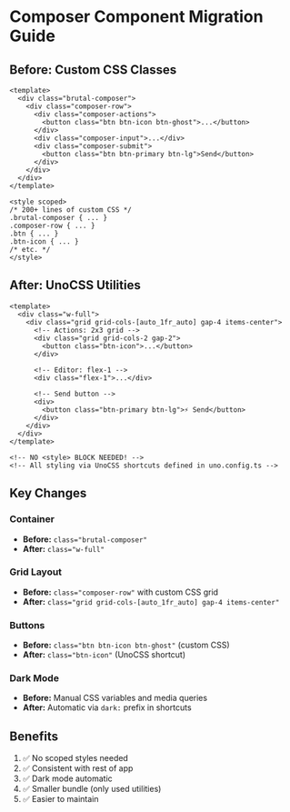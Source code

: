 # Composer Component Migration Guide

## Before: Custom CSS Classes
```vue
<template>
  <div class="brutal-composer">
    <div class="composer-row">
      <div class="composer-actions">
        <button class="btn btn-icon btn-ghost">...</button>
      </div>
      <div class="composer-input">...</div>
      <div class="composer-submit">
        <button class="btn btn-primary btn-lg">Send</button>
      </div>
    </div>
  </div>
</template>

<style scoped>
/* 200+ lines of custom CSS */
.brutal-composer { ... }
.composer-row { ... }
.btn { ... }
.btn-icon { ... }
/* etc. */
</style>
```

## After: UnoCSS Utilities
```vue
<template>
  <div class="w-full">
    <div class="grid grid-cols-[auto_1fr_auto] gap-4 items-center">
      <!-- Actions: 2x3 grid -->
      <div class="grid grid-cols-2 gap-2">
        <button class="btn-icon">...</button>
      </div>

      <!-- Editor: flex-1 -->
      <div class="flex-1">...</div>

      <!-- Send button -->
      <div>
        <button class="btn-primary btn-lg">⚡ Send</button>
      </div>
    </div>
  </div>
</template>

<!-- NO <style> BLOCK NEEDED! -->
<!-- All styling via UnoCSS shortcuts defined in uno.config.ts -->
```

## Key Changes

### Container
- **Before:** `class="brutal-composer"`
- **After:** `class="w-full"`

### Grid Layout
- **Before:** `class="composer-row"` with custom CSS grid
- **After:** `class="grid grid-cols-[auto_1fr_auto] gap-4 items-center"`

### Buttons
- **Before:** `class="btn btn-icon btn-ghost"` (custom CSS)
- **After:** `class="btn-icon"` (UnoCSS shortcut)

### Dark Mode
- **Before:** Manual CSS variables and media queries
- **After:** Automatic via `dark:` prefix in shortcuts

## Benefits
1. ✅ No scoped styles needed
2. ✅ Consistent with rest of app
3. ✅ Dark mode automatic
4. ✅ Smaller bundle (only used utilities)
5. ✅ Easier to maintain
